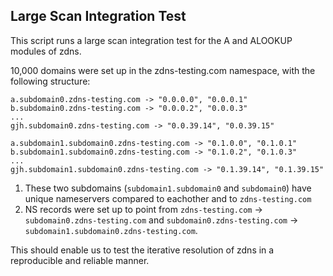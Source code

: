 ## Large Scan Integration Test
This script runs a large scan integration test for the A and ALOOKUP modules of zdns.

10,000 domains were set up in the zdns-testing.com namespace, with the following structure:
```
a.subdomain0.zdns-testing.com -> "0.0.0.0", "0.0.0.1"
b.subdomain0.zdns-testing.com -> "0.0.0.2", "0.0.0.3"
...
gjh.subdomain0.zdns-testing.com -> "0.0.39.14", "0.0.39.15"

a.subdomain1.subdomain0.zdns-testing.com -> "0.1.0.0", "0.1.0.1"
b.subdomain1.subdomain0.zdns-testing.com -> "0.1.0.2", "0.1.0.3" 
...
gjh.subdomain1.subdomain0.zdns-testing.com -> "0.1.39.14", "0.1.39.15"
```

1. These two subdomains (`subdomain1.subdomain0` and `subdomain0`) have unique nameservers compared to eachother and to 
`zdns-testing.com`
2. NS records were set up to point from `zdns-testing.com` -> `subdomain0.zdns-testing.com` and
`subdomain0.zdns-testing.com` -> `subdomain1.subdomain0.zdns-testing.com`.

This should enable us to test the iterative resolution of zdns in a reproducible and reliable manner.
